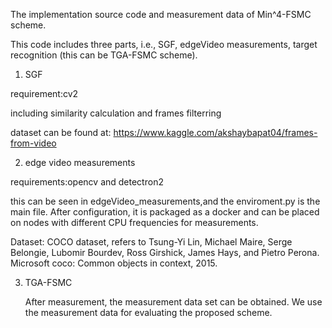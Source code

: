 The implementation source code and measurement data of Min^4-FSMC scheme.

This code includes three parts, i.e., SGF, edgeVideo measurements, target recognition (this can be TGA-FSMC scheme).

1. SGF

  requirement:cv2 
  
  including similarity calculation and frames filterring
  
  dataset can be found at: https://www.kaggle.com/akshaybapat04/frames-from-video
  
2. edge video measurements

  requirements:opencv and detectron2
  
  this can be seen in edgeVideo_measurements,and the enviroment.py is the main file. 
  After configuration, it is packaged as a docker and can be placed on nodes with different CPU frequencies for measurements.

  Dataset: COCO dataset, refers to Tsung-Yi Lin, Michael Maire, Serge Belongie, Lubomir Bourdev, Ross Girshick, James Hays, and Pietro Perona. Microsoft coco: Common objects in context, 2015.

3. TGA-FSMC

   After measurement, the measurement data set can be obtained. We use the measurement data for evaluating the proposed scheme.
   
   
   

